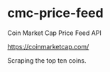 # cmc-price-feed
Coin Market Cap Price Feed API

https://coinmarketcap.com/

Scraping the top ten coins.